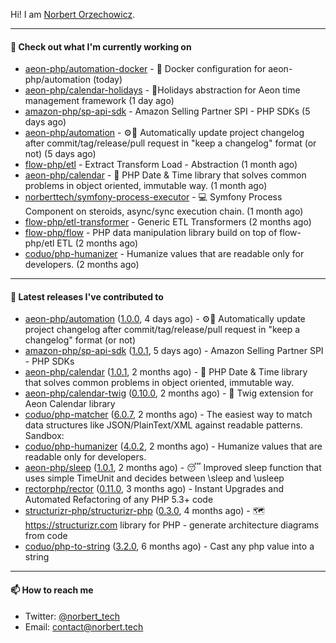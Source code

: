 Hi!
I am [Norbert Orzechowicz](https://norbert.tech/).

---

#### 👷 Check out what I'm currently working on

- [aeon-php/automation-docker](https://github.com/aeon-php/automation-docker) - 🐳 Docker configuration for aeon-php/automation (today)
- [aeon-php/calendar-holidays](https://github.com/aeon-php/calendar-holidays) - 🎄Holidays abstraction for Aeon time management framework  (1 day ago)
- [amazon-php/sp-api-sdk](https://github.com/amazon-php/sp-api-sdk) - Amazon Selling Partner SPI - PHP SDKs (5 days ago)
- [aeon-php/automation](https://github.com/aeon-php/automation) - ⚙️📝 Automatically update project changelog after commit/tag/release/pull request in &#34;keep a changelog&#34; format (or not)  (5 days ago)
- [flow-php/etl](https://github.com/flow-php/etl) - Extract Transform Load - Abstraction (1 month ago)
- [aeon-php/calendar](https://github.com/aeon-php/calendar) - 📅 PHP Date &amp; Time library that solves common problems in object oriented, immutable way.  (1 month ago)
- [norberttech/symfony-process-executor](https://github.com/norberttech/symfony-process-executor) - 💻 Symfony Process Component on steroids, async/sync execution chain. (1 month ago)
- [flow-php/etl-transformer](https://github.com/flow-php/etl-transformer) - Generic ETL Transformers (2 months ago)
- [flow-php/flow](https://github.com/flow-php/flow) - PHP data manipulation library build on top of flow-php/etl ETL  (2 months ago)
- [coduo/php-humanizer](https://github.com/coduo/php-humanizer) - Humanize values that are readable only for developers. (2 months ago)

---

#### 🔭 Latest releases I've contributed to

- [aeon-php/automation](https://github.com/aeon-php/automation) ([1.0.0](https://github.com/aeon-php/automation/releases/tag/1.0.0), 4 days ago) - ⚙️📝 Automatically update project changelog after commit/tag/release/pull request in &#34;keep a changelog&#34; format (or not) 
- [amazon-php/sp-api-sdk](https://github.com/amazon-php/sp-api-sdk) ([1.0.1](https://github.com/amazon-php/sp-api-sdk/releases/tag/1.0.1), 5 days ago) - Amazon Selling Partner SPI - PHP SDKs
- [aeon-php/calendar](https://github.com/aeon-php/calendar) ([1.0.1](https://github.com/aeon-php/calendar/releases/tag/1.0.1), 2 months ago) - 📅 PHP Date &amp; Time library that solves common problems in object oriented, immutable way. 
- [aeon-php/calendar-twig](https://github.com/aeon-php/calendar-twig) ([0.10.0](https://github.com/aeon-php/calendar-twig/releases/tag/0.10.0), 2 months ago) - 🌱 Twig extension for Aeon Calendar library 
- [coduo/php-matcher](https://github.com/coduo/php-matcher) ([6.0.7](https://github.com/coduo/php-matcher/releases/tag/6.0.7), 2 months ago) - The easiest way to match data structures like JSON/PlainText/XML against readable patterns. Sandbox:
- [coduo/php-humanizer](https://github.com/coduo/php-humanizer) ([4.0.2](https://github.com/coduo/php-humanizer/releases/tag/4.0.2), 2 months ago) - Humanize values that are readable only for developers.
- [aeon-php/sleep](https://github.com/aeon-php/sleep) ([1.0.1](https://github.com/aeon-php/sleep/releases/tag/1.0.1), 2 months ago) - 😴 Improved sleep function that uses simple TimeUnit and decides between \sleep and \usleep
- [rectorphp/rector](https://github.com/rectorphp/rector) ([0.11.0](https://github.com/rectorphp/rector/releases/tag/0.11.0), 3 months ago) - Instant Upgrades and Automated Refactoring of any PHP 5.3&#43; code
- [structurizr-php/structurizr-php](https://github.com/structurizr-php/structurizr-php) ([0.3.0](https://github.com/structurizr-php/structurizr-php/releases/tag/0.3.0), 4 months ago) - 🗺 https://structurizr.com library for PHP - generate architecture diagrams from code
- [coduo/php-to-string](https://github.com/coduo/php-to-string) ([3.2.0](https://github.com/coduo/php-to-string/releases/tag/3.2.0), 6 months ago) - Cast any php value into a string 

---

#### 📫 How to reach me

- Twitter: [@norbert_tech](https://twitter.com/norbert_tech)
- Email: [contact@norbert.tech](mailto://contact@norbert.tech)